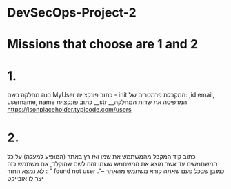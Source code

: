 # DevSecOps-Project-2

# Missions that choose are 1 and 2

# 1.
בנה מחלקה בשם MyUser כתוב פונקציית - init המקבלת פרמטרים של: ,id
email, username, name כתוב פונקציית __str __המדפיסה את שדות
המחלקה
https://jsonplaceholder.typicode.com/users
# 2.
כתוב קוד המקבל מהמשתמש את שמו ואז רץ באתר (המופיע למעלה) על כל
המשתמשים עד אשר מוצא את המשתמש ששמו זהה לשם שהוקלד, אם
משתמש כזה לא נמצא החזר : " found not user ."כמובן שבכל פעם שאתה
קורא משתמש מהאתר – יצר לו אובייקט
